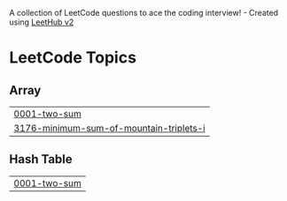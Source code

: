 A collection of LeetCode questions to ace the coding interview! - Created using [LeetHub v2](https://github.com/arunbhardwaj/LeetHub-2.0)
<!---LeetCode Topics Start-->
# LeetCode Topics
## Array
|  |
| ------- |
| [0001-two-sum](https://github.com/Riya2929/LeetCode/tree/master/0001-two-sum) |
| [3176-minimum-sum-of-mountain-triplets-i](https://github.com/Riya2929/LeetCode/tree/master/3176-minimum-sum-of-mountain-triplets-i) |
## Hash Table
|  |
| ------- |
| [0001-two-sum](https://github.com/Riya2929/LeetCode/tree/master/0001-two-sum) |
<!---LeetCode Topics End-->